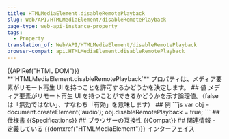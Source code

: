 ```yaml
---
title: HTMLMediaElement.disableRemotePlayback
slug: Web/API/HTMLMediaElement/disableRemotePlayback
page-type: web-api-instance-property
tags:
  - Property
translation_of: Web/API/HTMLMediaElement/disableRemotePlayback
browser-compat: api.HTMLMediaElement.disableRemotePlayback
---
```

{{APIRef("HTML DOM")}}
\*\*\`HTMLMediaElement.disableRemotePlayback\`\*\* プロパティは、メディア要素がリモート再生 UI を持つことを許可するかどうかを決定します。
\## 値
メディア要素がリモート再生 UI を持つことができるかどうかを示す論理値。（false は「無効ではない」、すなわち「有効」を意味します）
\## 例
\`\`\`js
var obj = document.createElement('audio');
obj.disableRemotePlayback = true;
\`\`\`
\## 仕様書
{{Specifications}}
\## ブラウザーの互換性
{{Compat}}
\## 関連情報
\- 定義している {{domxref("HTMLMediaElement")}} インターフェイス
